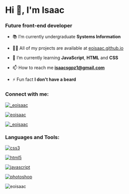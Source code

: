 <h1 align="left">Hi 👋, I'm Isaac</h1>
<h3 align="left">Future front-end developer</h3>

- 📚 I’m currently undergraduate **Systems Information**

- 👨‍💻 All of my projects are available at [eoisaac.github.io](https://eoisaac.github.io/)

- 🌱 I’m currently learning **JavaScript**, **HTML** and **CSS**

- 📫 How to reach me **isaacsgpz1@gmail.com**

- ⚡ Fun fact **I don't have a beard**

<h3 align="left">Connect with me:</h3>

<a href="https://twitter.com/_eoisaac" target="_blank"><img align="center" src="https://img.shields.io/badge/Twitter-1DA1F2?style=for-the-badge&logo=twitter&logoColor=white" alt="_eoisaac"/></a>

<a href="https://linkedin.com/in/eoisaac" target="_blank"><img align="center" src="https://img.shields.io/badge/LinkedIn-0077B5?style=for-the-badge&logo=linkedin&logoColor=white" alt="eoisaac"/></a>

<a href="https://instagram.com/_eoisaac" target="_blank"><img align="center" src="https://img.shields.io/badge/Instagram-E4405F?style=for-the-badge&logo=instagram&logoColor=white" alt="_eoisaac"/></a>


<h3 align="left">Languages and Tools:</h3>

<a href="https://www.w3schools.com/css/" target="_blank"> <img src="https://img.shields.io/badge/CSS3-1572B6?style=for-the-badge&logo=css3&logoColor=white" alt="css3"/></a> 

<a href="https://www.w3.org/html/" target="_blank"> <img src="https://img.shields.io/badge/HTML5-E34F26?style=for-the-badge&logo=html5&logoColor=white" alt="html5"/></a> 

<a href="https://developer.mozilla.org/en-US/docs/Web/JavaScript" target="_blank"> <img src="https://img.shields.io/badge/JavaScript-F7DF1E?style=for-the-badge&logo=javascript&logoColor=black" alt="javascript"/> </a> 

<a href="https://www.photoshop.com/en" target="_blank"> <img src="https://img.shields.io/badge/Photoshop-31A8FF?style=for-the-badge&logo=Adobe%20Photoshop&logoColor=black" alt="photoshop"/> </a>


<p><img align="center" src="https://github-readme-stats.vercel.app/api/top-langs?username=eoisaac&show_icons=true&theme=dark&locale=en&layout=compact" alt="eoisaac" /></p>
